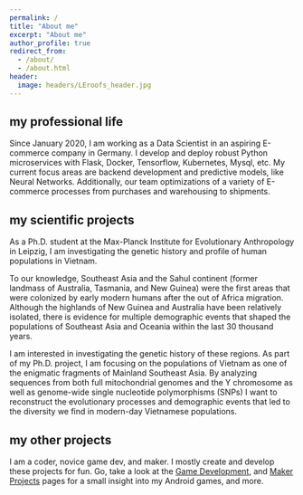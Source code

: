 ```yaml
---
permalink: /
title: "About me"
excerpt: "About me"
author_profile: true
redirect_from: 
  - /about/
  - /about.html
header:
  image: headers/LEroofs_header.jpg
---
```

## my professional life

Since January 2020, I am working as a Data Scientist in an aspiring E-commerce company in Germany. I develop and deploy robust Python microservices with Flask, Docker, Tensorflow, Kubernetes, Mysql, etc.
My current focus areas are backend development and predictive models, like Neural Networks. Additionally, our team optimizations of a variety of E-commerce processes from purchases and warehousing to shipments. 

## my scientific projects

As a Ph.D. student at the Max-Planck Institute for Evolutionary Anthropology in Leipzig, I am investigating the genetic history and profile of human populations in Vietnam.

To our knowledge, Southeast Asia and the Sahul continent (former landmass of Australia, Tasmania, and New Guinea) were the first areas that were colonized by early modern humans after the out of Africa migration. Although the highlands of New Guinea and Australia have been relatively isolated, there is evidence for multiple demographic events that shaped the populations of Southeast Asia and Oceania within the last 30 thousand years.

I am interested in investigating the genetic history of these regions. As part of my Ph.D. project, I am focusing on the populations of Vietnam as one of the enigmatic fragments of Mainland Southeast Asia. By analyzing sequences from both full mitochondrial genomes and the Y chromosome as well as genome-wide single nucleotide polymorphisms (SNPs) I want to reconstruct the evolutionary processes and demographic events that led to the diversity we find in modern-day Vietnamese populations.

## my other projects

I am a coder, novice game dev, and maker. I mostly create and develop these projects for fun. Go, take a look at the [Game Development](https://emacholdt.github.io/gamedev/), and [Maker Projects](https://emacholdt.github.io/maker/) pages for a small insight into my Android games, and more.
